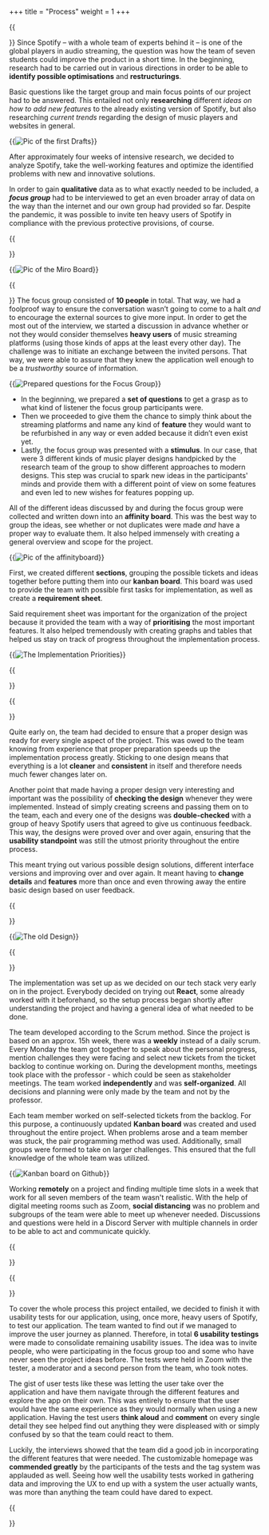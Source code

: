 +++
title = "Process"
weight = 1
+++

{{<section title="Research">}}
Since Spotify – with a whole team of experts behind it – is one of the global players in audio streaming, the question was how the team of seven students could improve the product in a short time. In the beginning, research had to be carried out in various directions in order to be able to **identify possible optimisations** and **restructurings**. 

Basic questions like the target group and main focus points of our project had to be answered. This entailed not only **researching** different *ideas on how to add new features* to the already existing version of Spotify, but also researching *current trends* regarding the design of music players and websites in general. 


{{<image src="Miroboard_1.jpg" alt="Pic of the first Drafts" caption="Draft of the process">}}

After approximately four weeks of intensive research, we decided to analyze Spotify, take the well-working features and optimize the identified problems with new and innovative solutions.

In order to gain **qualitative** data as to what exactly needed to be included, a ***focus group*** had to be interviewed to get an even broader array of data on the way than the internet and our own group had provided so far. Despite the pandemic, it was possible to invite ten heavy users of Spotify in compliance with the previous protective provisions, of course.


{{</section>}}

{{<image src="Miroboard_4.jpg" alt="Pic of the Miro Board" caption="First Idea Board">}}

{{<section title="Focus Group">}}
The focus group consisted of **10 people** in total. That way, we had a foolproof way to ensure the conversation wasn’t going to come to a halt *and* to encourage the external sources to give more input. In order to get the most out of the interview, we started a discussion in advance whether or not they would consider themselves **heavy users** of music streaming platforms (using those kinds of apps at the least every other day). The challenge was to initiate an exchange between the invited persons.
That way, we were able to assure that they knew the application well enough to be a *trustworthy* source of information. 


{{<image src="FocusGroupQs.PNG" alt="Prepared questions for the Focus Group" caption="Focus Group Cycle">}}

 - In the beginning, we prepared a **set of questions** to get a grasp as to what kind of listener the focus group participants were.
 - Then we proceeded to give them the chance to simply think about the streaming platforms and name any kind of **feature** they would want to be refurbished in any way or even added because it didn’t even exist yet.
 - Lastly, the focus group was presented with a **stimulus**. In our case, that were 3 different kinds of music player designs handpicked by the research team of the group to show different approaches to modern designs. This step was crucial to spark new ideas in the participants' minds and provide them with a different point of view on some features and even led to new wishes for features popping up. 


All of the different ideas discussed by and during the focus group were collected and written down into an **affinity board**. This was the best way to group the ideas, see whether or not duplicates were made *and* have a proper way to evaluate them. It also helped immensely with creating a general overview and scope for the project.

{{<image src="Affinityboard.jpg" alt="Pic of the affinityboard" caption="The Affinityboard">}}

First, we created different **sections**, grouping the possible tickets and ideas together before putting them into our **kanban board**. This board was used to provide the team with possible first tasks for implementation, as well as create a **requirement sheet**.

Said requirement sheet was important for the organization of the project because it provided the team with a way of **prioritising** the most important features. It also helped tremendously with creating graphs and tables that helped us stay on track of progress throughout the implementation process. 

{{<image src="Priorities_new_alpha.PNG" alt="The Implementation Priorities" caption="Priority Graph">}}

{{</section>}}

{{<section title="Design">}}

Quite early on, the team had decided to ensure that a proper design was ready for every single aspect of the project. This was owed to the team knowing from experience that proper preparation speeds up the implementation process greatly. Sticking to one design means that everything is a lot **cleaner** and **consistent** in itself and therefore needs much fewer changes later on. 

Another point that made having a proper design very interesting and important was the possibility of **checking the design** whenever they were implemented. Instead of simply creating screens and passing them on to the team, each and every one of the designs was **double-checked** with a group of heavy Spotify users that agreed to give us continuous feedback. 
This way, the designs were proved over and over again, ensuring that the **usability standpoint** was still the utmost priority throughout the entire process. 

This meant trying out various possible design solutions, different interface versions and improving over and over again. It meant having to **change details** and **features** more than once and even throwing away the entire basic design based on user feedback. 

{{</section>}}

{{<image src="DesignChange.PNG" alt="The old Design" caption="Old Design vs New Design">}}




{{<section title="Implementation">}}

The implementation was set up as we decided on our tech stack very early on in the project. Everybody decided on trying out **React**, some already worked with it beforehand, so the setup process began shortly after understanding the project and having a general idea of what needed to be done.

The team developed according to the Scrum method. Since the project is based on an approx. 15h week, there was a **weekly** instead of a daily scrum. Every Monday the team got together to speak about the personal progress, mention challenges they were facing and select new tickets from the ticket backlog to continue working on. During the development months, meetings took place with the professor - which could be seen as stakeholder meetings. The team worked **independently** and was **self-organized**. All decisions and planning were only made by the team and not by the professor. 

Each team member worked on self-selected tickets from the backlog. For this purpose, a continuously updated **Kanban board** was created and used throughout the entire project. When problems arose and a team member was stuck, the pair programming method was used. Additionally, small groups were formed to take on larger challenges. This ensured that the full knowledge of the whole team was utilized.  

{{<image src="Kanban.PNG" alt="Kanban board on Github" caption="Project on Github">}}

Working **remotely** on a project and finding multiple time slots in a week that work for all seven members of the team wasn't realistic. 
With the help of digital meeting rooms such as Zoom, **social distancing** was no problem and subgroups of the team were able to meet up whenever needed. Discussions and questions were held in a Discord Server with multiple channels in order to be able to act and communicate quickly.

{{</section>}}


{{<section title="User Testing">}}

To cover the whole process this project entailed, we decided to finish it with usability tests for our application, using, once more, heavy users of Spotify, to test our application. The team wanted to find out if we managed to improve the user journey as planned. Therefore, in total **6 usability testings** were made to consolidate remaining usability issues. The idea was to invite people, who were participating in the focus group too and some who have never seen the project ideas before. The tests were held in Zoom with the tester, a moderator and a second person from the team, who took notes. 

The gist of user tests like these was letting the user take over the application and have them navigate through the different features and explore the app on their own. This was entirely to ensure that the user would have the same experience as they would normally when using a new application. Having the test users **think aloud** and **comment** on every single detail they see helped find out anything they were displeased with or simply confused by so that the team could react to them.

Luckily, the interviews showed that the team did a good job in incorporating the different features that were needed. The customizable homepage was **commended greatly** by the participants of the tests and the tag system was applauded as well.
Seeing how well the usability tests worked in gathering data and improving the UX to end up with a system the user actually wants, was more than anything the team could have dared to expect.

{{</section>}}
